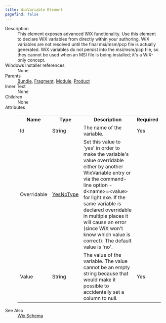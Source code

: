 ```yaml
---
title: WixVariable Element
pagefind: false
---
```

<dl>
  <dt>Description</dt>
  <dd>                 This element exposes advanced WiX functionality.  Use this element to declare WiX variables                 from directly within your authoring.  WiX variables are not resolved until the final msi/msm/pcp                 file is actually generated.  WiX variables do not persist into the msi/msm/pcp file, so they cannot                 be used when an MSI file is being installed; it's a WiX-only concept.             </dd>
  <dt>Windows Installer references</dt>
  <dd>None</dd>
  <dt>Parents</dt>
  <dd>
    <a href="../bundle/">Bundle</a>, <a href="../fragment/">Fragment</a>, <a href="../module/">Module</a>, <a href="../product/">Product</a></dd>
  <dt>Inner Text</dt>
  <dd>None</dd>
  <dt>Children</dt>
  <dd>None</dd>
  <dt>Attributes</dt>
  <dd>
    <table cellspacing="0" cellpadding="0" class="schema">
      <tr>
        <th width="15%">Name</th>
        <th width="15%">Type</th>
        <th width="65%">Description</th>
        <th width="15%">Required</th>
      </tr>
      <tr>
        <td>Id</td>
        <td>String</td>
        <td>The name of the variable.</td>
        <td>Yes</td>
      </tr>
      <tr>
        <td>Overridable</td>
        <td><a href="../simple_type_yesnotype/">YesNoType</a></td>
        <td>                         Set this value to 'yes' in order to make the variable's value overridable either by                         another WixVariable entry or via the command-line option -d&lt;name&gt;=&lt;value&gt;                         for light.exe.  If the same variable is declared overridable in multiple places it                         will cause an error (since WiX won't know which value is correct).  The default value                         is 'no'.                     </td>
        <td>&nbsp;</td>
      </tr>
      <tr>
        <td>Value</td>
        <td>String</td>
        <td>                         The value of the variable.  The value cannot be an empty string because that would                         make it possible to accidentally set a column to null.                     </td>
        <td>Yes</td>
      </tr>
    </table>
  </dd>
  <dt>See Also</dt>
  <dd>
    <a href="../">Wix Schema</a>
  </dd>
</dl>
